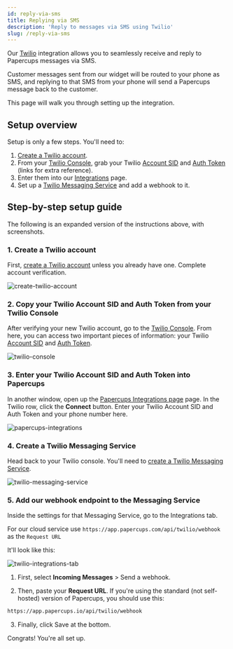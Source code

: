 ```yaml
---
id: reply-via-sms
title: Replying via SMS
description: 'Reply to messages via SMS using Twilio'
slug: /reply-via-sms
---
```


Our [Twilio](https://www.twilio.com/) integration allows you to seamlessly receive and reply to Papercups messages via SMS.

Customer messages sent from our widget will be routed to your phone as SMS, and replying to that SMS from your phone will send a Papercups message back to the customer.

This page will walk you through setting up the integration.

## Setup overview

Setup is only a few steps. You'll need to:

1. [Create a Twilio account](https://www.twilio.com/try-twilio).
2. From your [Twilio Console](https://www.twilio.com/console), grab your Twilio [Account SID](https://www.twilio.com/docs/glossary/what-is-a-sid) and [Auth Token](https://support.twilio.com/hc/en-us/articles/223136027-Auth-Tokens-and-How-to-Change-Them) (links for extra reference).
3. Enter them into our [Integrations](https://app.papercups.io/integrations) page.
4. Set up a [Twilio Messaging Service](https://www.twilio.com/console/sms/services) and add a webhook to it.

## Step-by-step setup guide

The following is an expanded version of the instructions above, with screenshots.

### 1. Create a Twilio account

First, [create a Twilio account](https://www.twilio.com/try-twilio) unless you already have one. Complete account verification.

![create-twilio-account](https://user-images.githubusercontent.com/7440689/115025949-edad4680-9e8f-11eb-8794-a0fdbe0b7ccb.png)

### 2. Copy your Twilio Account SID and Auth Token from your Twilio Console

After verifying your new Twilio account, go to the [Twilio Console](https://www.twilio.com/console). From here, you can access two important pieces of information: your Twilio [Account SID](https://www.twilio.com/docs/glossary/what-is-a-sid) and [Auth Token](https://support.twilio.com/hc/en-us/articles/223136027-Auth-Tokens-and-How-to-Change-Them).

![twilio-console](https://user-images.githubusercontent.com/7440689/115027905-4a116580-9e92-11eb-8303-c7d1c1ad1bad.png)

### 3. Enter your Twilio Account SID and Auth Token into Papercups

In another window, open up the [Papercups Integrations page](https://app.papercups.io/integrations) page. In the Twilio row, click the **Connect** button. Enter your Twilio Account SID and Auth Token and your phone number here.

![papercups-integrations](https://user-images.githubusercontent.com/7440689/115029105-a45ef600-9e93-11eb-984b-1aa93f54f534.gif)

### 4. Create a Twilio Messaging Service

Head back to your Twilio console. You'll need to [create a Twilio Messaging Service](https://www.twilio.com/console/sms/services).

![twilio-messaging-service](https://user-images.githubusercontent.com/7440689/115096149-fc2c4a00-9ef1-11eb-8ebb-e1e2ad886a35.png)

### 5. Add our webhook endpoint to the Messaging Service

Inside the settings for that Messaging Service, go to the Integrations tab.

For our cloud service use `https://app.papercups.com/api/twilio/webhook` as the `Request URL`

It'll look like this:

![twilio-integrations-tab](https://user-images.githubusercontent.com/7440689/115097622-4c5ada80-9ef9-11eb-89e4-b609e6b23551.png)

1. First, select **Incoming Messages** > Send a webhook.

2. Then, paste your **Request URL**. If you're using the standard (not self-hosted) version of Papercups, you should use this:

```bash
https://app.papercups.io/api/twilio/webhook
```

3. Finally, click Save at the bottom.

Congrats! You're all set up.
